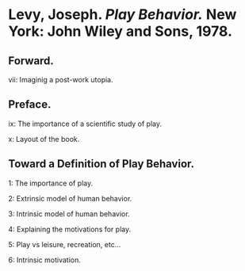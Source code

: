 # Levy, Joseph. *Play Behavior.* New York: John Wiley and Sons, 1978.  

## Forward.  

vii: Imaginig a post-work utopia.  

## Preface.  

ix: The importance of a scientific study of play.  

x: Layout of the book.  

## Toward a Definition of Play Behavior.  

1: The importance of play.  

2: Extrinsic model of human behavior.  

3: Intrinsic model of human behavior.  

4: Explaining the motivations for play.  

5: Play vs leisure, recreation, etc...  

6: Intrinsic motivation.  
